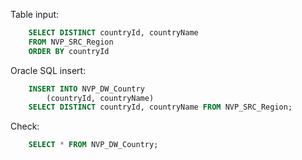 Table input:

```SQL
    SELECT DISTINCT countryId, countryName
    FROM NVP_SRC_Region
    ORDER BY countryId
```

Oracle SQL insert:

```SQL
    INSERT INTO NVP_DW_Country
        (countryId, countryName)
    SELECT DISTINCT countryId, countryName FROM NVP_SRC_Region;
```

Check:

```SQL
    SELECT * FROM NVP_DW_Country;
```
